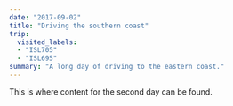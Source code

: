 ```yaml
---
date: "2017-09-02"
title: "Driving the southern coast"
trip:
  visited_labels:
  - "ISL705"
  - "ISL695"
summary: "A long day of driving to the eastern coast."
---
```


This is where content for the second day can be found.

